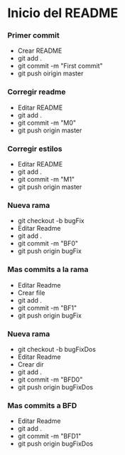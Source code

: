 Inicio del README
=================

### Primer commit
 - Crear README
 - git add .
 - git commit -m "First commit"
 - git push oirigin master

### Corregir readme
 - Editar README
 - git add .
 - git commit -m "M0"
 - git push origin master

### Corregir estilos
 - Editar README
 - git add .
 - git commit -m "M1"
 - git push origin master

### Nueva rama
 - git checkout -b bugFix
 - Editar Readme
 - git add .
 - git commit -m "BF0"
 - git push origin bugFix

### Mas commits a la rama
 - Editar Readme
 - Crear file
 - git add .
 - git commit -m "BF1"
 - git push origin bugFix

### Nueva rama
 - git checkout -b bugFixDos
 - Editar Readme
 - Crear dir
 - git add .
 - git commit -m "BFD0"
 - git push origin bugFixDos

### Mas commits a BFD
 - Editar Readme
 - git add .
 - git commit -m "BFD1"
 - git push origin bugFixDos
